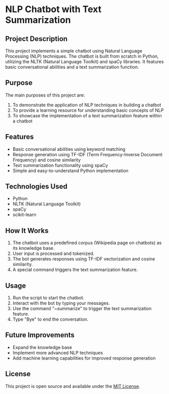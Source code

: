 # NLP Chatbot with Text Summarization

## Project Description

This project implements a simple chatbot using Natural Language Processing (NLP) techniques. The chatbot is built from scratch in Python, utilizing the NLTK (Natural Language Toolkit) and spaCy libraries. It features basic conversational abilities and a text summarization function.

## Purpose

The main purposes of this project are:

1. To demonstrate the application of NLP techniques in building a chatbot
2. To provide a learning resource for understanding basic concepts of NLP
3. To showcase the implementation of a text summarization feature within a chatbot

## Features

- Basic conversational abilities using keyword matching
- Response generation using TF-IDF (Term Frequency-Inverse Document Frequency) and cosine similarity
- Text summarization functionality using spaCy
- Simple and easy-to-understand Python implementation

## Technologies Used

- Python
- NLTK (Natural Language Toolkit)
- spaCy
- scikit-learn

## How It Works

1. The chatbot uses a predefined corpus (Wikipedia page on chatbots) as its knowledge base.
2. User input is processed and tokenized.
3. The bot generates responses using TF-IDF vectorization and cosine similarity.
4. A special command triggers the text summarization feature.

## Usage

1. Run the script to start the chatbot.
2. Interact with the bot by typing your messages.
3. Use the command "~summarize" to trigger the text summarization feature.
4. Type "Bye" to end the conversation.

## Future Improvements

- Expand the knowledge base
- Implement more advanced NLP techniques
- Add machine learning capabilities for improved response generation

## License

This project is open source and available under the [MIT License](LICENSE).
